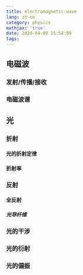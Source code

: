```yaml
---
title: electromagnetic-wave
lang: zh-cn
category: physics
mathjax: 'true'
date: 2020-04-09 15:54:09
tags:
---
```


## 电磁波

### 发射/传播/接收

### 电磁波谱

## 光

### 折射

#### 光的折射定律

#### 折射率

### 反射

#### 全反射

##### 光导纤维

### 光的干涉

### 光的衍射

### 光的偏振